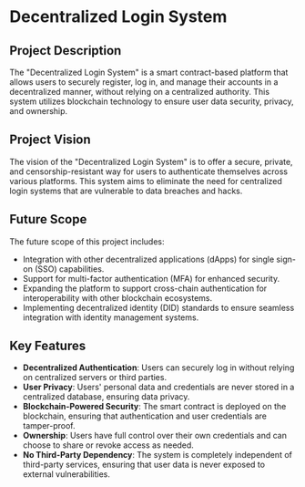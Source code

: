 # Decentralized Login System

## Project Description
The "Decentralized Login System" is a smart contract-based platform that allows users to securely register, log in, and manage their accounts in a decentralized manner, without relying on a centralized authority. This system utilizes blockchain technology to ensure user data security, privacy, and ownership.

## Project Vision
The vision of the "Decentralized Login System" is to offer a secure, private, and censorship-resistant way for users to authenticate themselves across various platforms. This system aims to eliminate the need for centralized login systems that are vulnerable to data breaches and hacks.

## Future Scope
The future scope of this project includes:
- Integration with other decentralized applications (dApps) for single sign-on (SSO) capabilities.
- Support for multi-factor authentication (MFA) for enhanced security.
- Expanding the platform to support cross-chain authentication for interoperability with other blockchain ecosystems.
- Implementing decentralized identity (DID) standards to ensure seamless integration with identity management systems.

## Key Features
- **Decentralized Authentication**: Users can securely log in without relying on centralized servers or third parties.
- **User Privacy**: Users' personal data and credentials are never stored in a centralized database, ensuring data privacy.
- **Blockchain-Powered Security**: The smart contract is deployed on the blockchain, ensuring that authentication and user credentials are tamper-proof.
- **Ownership**: Users have full control over their own credentials and can choose to share or revoke access as needed.
- **No Third-Party Dependency**: The system is completely independent of third-party services, ensuring that user data is never exposed to external vulnerabilities.


